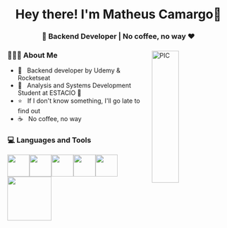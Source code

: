 <h1 align="center">Hey there! I'm Matheus Camargo👋 </h1>
<h3 align="center">🚀 Backend Developer | No coffee, no way ♥ </h3>
<div>
<img width = "35%" align="right" alt="PIC" height="300px" src="https://media.tenor.com/6Smdek4g_mcAAAAd/bebendo-café-tomando-café.gif" />
<div align="left"> 
  <h3> 👨🏻‍💻 About Me </h3>

  - 🚀 &nbsp; Backend developer by Udemy & Rocketseat
  - 📖 &nbsp; Analysis and Systems Development Student at ESTACIO 📖
  - ⭐ &nbsp; If I don't know something, I'll go late to find out
  - ☕ &nbsp; No coffee, no way

</div> 
</div>

<div>
  <h3> 💻 Languages and Tools </h3>
  <p>
   <img src="https://media3.giphy.com/media/ln7z2eWriiQAllfVcn/200w.webp" width="50"><img src="https://i.giphy.com/media/LMt9638dO8dftAjtco/200.webp"   width="50"><img src="https://i.giphy.com/media/eNAsjO55tPbgaor7ma/200w.webp" width="50"><img src="https://media3.giphy.com/media/kdFc8fubgS31b8DsVu/giphy.webp" width="50"><img src="https://i.giphy.com/media/IdyAQJVN2kVPNUrojM/200.webp" width="50"<img src="https://media.giphy.com/media/SU2ic3wTfuC6JhD1lA/giphy.gif" width="50"><img src="https://media.giphy.com/media/kH1DBkPNyZPOk0BxrM/giphy.gif" width="100">
  <p>
</div> 
